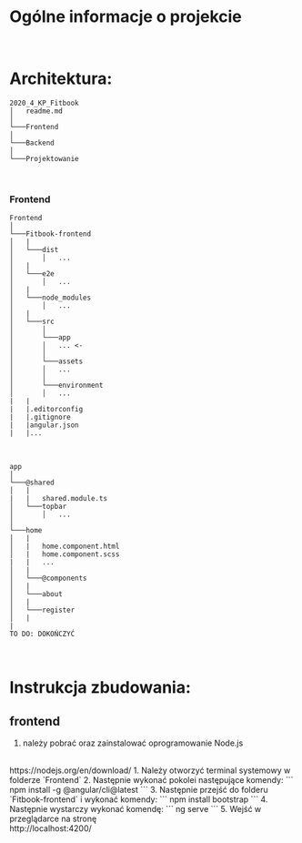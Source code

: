 # Ogólne informacje o projekcie
<br/>

# Architektura:
```
2020_4_KP_Fitbook
│   readme.md    
│
└───Frontend
│ 
└───Backend
│   
└───Projektowanie
```

<br/>

### Frontend

```
Frontend    
│
└───Fitbook-frontend
│   |
│   └───dist
│       │   ...
│   |
│   └───e2e
│       │   ...
│   |
│   └───node_modules
│       │   ...
│   |
│   └───src
│       │   
│       └───app
│       │   ... <-
│       │   
│       └───assets
│       │   ...
│       │   
│       └───environment
│       │   ...
|   |
|   |.editorconfig
|   |.gitignore
|   |angular.json
|   |...

```

<br/>

```
app    
│
└───@shared
│   |
|   |   shared.module.ts
│   └───topbar
│       │   ...
│
└───home
│   |
│   |   home.component.html
│   |   home.component.scss
|   |   ...
│   |
│   └───@components
│   |
│   └───about
│   |
│   └───register
│   |  
|   
TO DO: DOKOŃCZYĆ
```

<br/>

# Instrukcja zbudowania:

## frontend

1. należy pobrać oraz zainstalować oprogramowanie Node.js
<br/>
https://nodejs.org/en/download/ 
1. Należy otworzyć terminal systemowy w folderze `Frontend`
2. Następnie wykonać pokolei następujące komendy:
``` 
npm install -g @angular/cli@latest
```
3. Następnie przejść do folderu `Fitbook-frontend` i wykonać komendy:
``` 
npm install bootstrap
```
4. Następnie wystarczy wykonać komendę:
``` 
ng serve
```
5. Wejść w przeglądarce na stronę
<br/> http://localhost:4200/